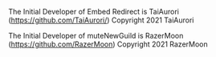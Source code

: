 The Initial Developer of Embed Redirect is TaiAurori (https://github.com/TaiAurori/) Copyright 2021 TaiAurori

The Initial Developer of muteNewGuild is RazerMoon (https://github.com/RazerMoon) Copyright 2021 RazerMoon
